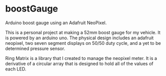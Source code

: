 # boostGauge
Arduino boost gauge using an Adafruit NeoPixel.

This is a personal project at making a 52mm boost gauge for my vehicle.  It is powered by an arduino uno.  The physical design includes an adafruit neopixel, two seven segment displays on 50/50 duty cycle, and a yet to be determined pressure sensor.

Ring Matrix is a library that I created to manage the neopixel meter.  It is a derivative of a circular array that is designed to hold all of the values of each LED.
